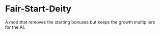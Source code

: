 # Fair-Start-Deity
A mod that removes the starting bonuses but keeps the growth multipliers for the AI.
